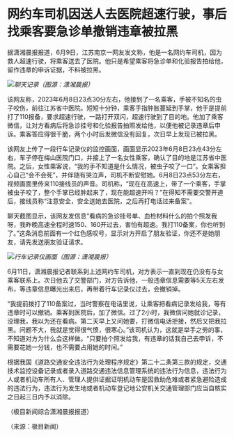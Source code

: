 

# 网约车司机因送人去医院超速行驶，事后找乘客要急诊单撤销违章被拉黑

据潇湘晨报报道，6月9日，江苏南京一网友发文称，他是一名网约车司机，因为救人超速行驶，将乘客送去了医院。他只是希望乘客将急诊单和化验报告拍给他，留作违章的申诉证据，不料被拉黑。

![](https://inews.gtimg.com/om_bt/OGOO1h_cHxZnO7hi3Z6tZl6AYziIASLAtjwTLpi0SnswQAA/1000)_聊天记录（图源：潇湘晨报）_

该网友称，2023年6月8日23点30分左右，他接到了一名乘客，手被不知名的虫子咬伤，前往江苏省中医院。短短十分钟，乘客手指肿胀蔓延到手掌，他于是提前打了110报备，要求超速行驶，一路打开双闪，超速行驶到了目的地。他加了乘客微信，让对方看病后将急诊挂号和化验报告拍照发给他，以便他被记录违章后申诉。乘客答应得很干脆，两个小时后发微信没有回复，次日早上发现已被拉黑。

该网友上传了一段行车记录仪的监控画面，画面显示2023年6月8日23点43分左右，车子停在梅山医院门口，并接上了一名女性乘客，确认了目的地是江苏省中医院。之后，女性乘客说，“我的手不知道是什么情况，被虫子咬了一口”。女乘客担心自己“会不会死”，并伴随有哭泣声，司机不断安慰她。6月8日23点53分左右，视频画面里传来110接线员的声音。司机称，“现在在高速上，带了一个乘客，手掌被虫子咬了，整个手掌已经肿起来了，现在能超速开吗？”在得知不需要交警开道后，接线员称“注意安全，安全送她去医院，之后再打电话过来备案”。

聊天截图显示，该网友发信息“看病的急诊挂号单、血检材料什么的拍个照发我呀，我昨晚高速全程时速150、160开过去，害怕有超速。我打110备案，你也听到了。”这条消息前面有一个红色感叹号，显示对方开启了朋友验证，你还不是她朋友，请先发送朋友验证请求。

![](https://inews.gtimg.com/om_bt/Ona7oaO1x6iUOf5Klq_K7hOYTLlWPR9zcMNbD3Khn_k48AA/1000)_行车记录仪画面（图源：潇湘晨报）_

6月11日，潇湘晨报记者联系到上述网约车司机，对方表示一直到现在仍没有与女乘客联系上。次日他去了交警部门，对方告诉他，一般违章信息需要等5天左右发布，等违章信息曝光出来后，再带着行车记录仪过去，会撤销掉。

“我提前拨打了110备案过，当时警察在电话里说，让乘客把看病记录发给我，等有违章时可以撤销。乘客到医院后，加了微信。过了2小时，我微信问她就诊记录，没理我，我以为还在看病。第二天早上又问她要，打微信电话拒接，然后又把我拉黑。问题不大，我就是觉得很气愤，很寒心。”该司机认为，这就是举手之劳的事，不知道对方为什么会这样做。“只要拍个照发给我，有违章的话我自己去申诉，不需要花她一分钱，也不需要占用她的时间。”

根据我国《道路交通安全违法行为处理程序规定》第二十二条第三款的规定，交通技术监控设备记录或者录入道路交通违法信息管理系统的违法行为信息，违法行为人或者机动车所有人、管理人提供证据证明机动车是因救助危难或者紧急避险造成的违法行为，违法行为发生地或者机动车登记地公安机关交通管理部门应当自核实之日起三日内予以消除。

（极目新闻综合潇湘晨报报道）

（来源：极目新闻）

